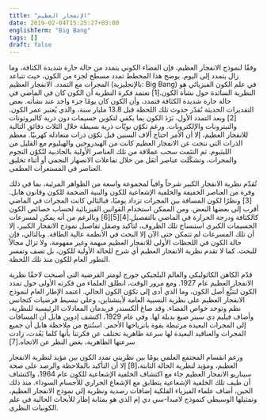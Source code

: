 ```yaml
---
title: "الإنفجار العظيم"
date: 2019-02-04T15:25:27+03:00
englishTerm: "Big Bang"
tags: []
draft: false
---
```



وفقًا لنموذج الانفجار العظيم، فإن الفضاء الكوني يتمدد من حالة حارة شديدة الكثافة، وما زال يتمدد إلى اليوم. يوضح هذا المخطط تمدد مسطح لجزء من الكون، حيث تتباعد المجرات مع التمدد.
الانفجار العظيم (بالإنجليزية: Big Bang) في علم الكون الفيزيائي هو النظرية السائدة حول نشأة الكون.[1] تعتمد فكرة النظرية أن الكون كان في الماضي في حالة حارة شديدة الكثافة فتمدد، وأن الكون كان يومًا جزء واحد عند نشأته. بعض التقديرات الحديثة تُقدّر حدوث تلك اللحظة قبل 13.8 مليار سنة، والذي يُعتبر عمر الكون.[2] وبعد التمدد الأول، بَرَدَ الكون بما يكفي لتكوين جسيمات دون ذرية كالبروتونات والنيترونات والإلكترونات. ورغم تكوّن نويّات ذرية بسيطة خلال الثلاث دقائق التالية للانفجار العظيم، إلا أن الأمر احتاج آلاف السنين قبل تكوّن ذرات متعادلة كهربيًا. معظم الذرات التي نتجت عن الانفجار العظيم كانت من الهيدروجين والهيليوم مع القليل من الليثيوم. ثم التئمت سحب عملاقة من تلك العناصر الأولية بالجاذبية لتُكوّن النجوم والمجرات، وتشكّلت عناصر أثقل من خلال تفاعلات الانصهار النجمي أو أثناء تخليق العناصر في المستعرات العظمى.

تُقدّم نظرية الانفجار الكبير شرحاً وافياً لمجموعة واسعة من الظواهر المرئية، بما في ذلك وفرة من العناصر الخفيفة والخلفية الإشعاعية للكون والبنية الضخمة للكون وقانون هابل.[3] ونظرًا لكون المسافة بين المجرات تزداد يوميًا، فبالتالي كانت المجرات في الماضي أقرب إلى بعضها البعض. ومن الممكن استخدام القوانين الفيزيائية لحساب خصائص الكون كالكثافة ودرجة الحرارة في الماضي بالتفصيل.[4][5][6] وبالرغم من أنه يمكن لمسرعات الجسيمات الكبرى استنساخ تلك الظروف، لتأكيد وصقل تفاصيل نموذج الانفجار الكبير، إلا أن تلك المسرعات لم تتمكن حتى الآن إلا البحث في الأنظمة عالية الطاقة. وبالتالي، فإن حالة الكون في اللحظات الأولى للانفجار العظيم مبهمة وغير مفهومة، ولا تزال مجالاً للبحث. كما لا تقدم نظرية الانفجار العظيم أي شرح للحالة الأولية للكون، بل تصف وتفسر التطور العام للكون منذ تلك اللحظة.

قدّم الكاهن الكاثوليكي والعالم البلجيكي جورج لومتر الفرضية التي أصبحت لاحقًا نظرية الانفجار العظيم عام 1927. ومع مرور الوقت، انطلق العلماء من فكرته الأولى حول تمدد الكون لتتبُّع أصل الكون، وما الذي أدى إلى تكوّن الكون الحالي. اعتمد الإطار العام لنموذج الانفجار العظيم على نظرية النسبية العامة لأينشتاين، وعلى تبسيط فرضيات كتجانس نظم وتوحد خواص الفضاء. وقد صاغ ألكسندر فريدمان المعادلات الرئيسية للنظرية، وأضاف فيليم دي سيتر صيغ بديلة لها. وفي عام 1929، اكتشف إدوين هابل أن المسافات إلى المجرات البعيدة مرتبطة بقوة بانزياحها الأحمر. استُنتج من ملاحظة هابل أن جميع المجرات والعناقيد البعيدة لها سرعة ظاهرية تختلف عن فكرتنا بأنها كلما بَعُدت، زادت سرعتها الظاهرية، بغض النظر عن الاتجاه.[7]

ورغم انقسام المجتمع العلمي يومًا بين نظريتي تمدد الكون بين مؤيد لنظرية الانفجار العظيم، ومؤيد لنظرية الحالة الثابتة،[8] إلا أن التأكيد بالملاحظة والرصد على صحة سيناريو الانفجار العظيم جاء مع اكتشاف الخلفية الإشعاعية للكون عام 1964، واكتشاف أن طيف تلك الخلفية الإشعاعية يتطابق مع الإشعاع الحراري للأجسام السوداء. منذ ذلك الحين، أضاف علماء الفيزياء الفلكية إضافات رصدية ونظرية إلى نموذج الانفجار العظيم، وتمثيلها الوسيطي كنموذج لامبدا-سي دي إم الذي هو بمثابة إطار للأبحاث الحالية في علم الكونيات النظري.